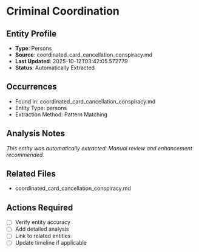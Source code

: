 # Criminal Coordination

## Entity Profile
- **Type**: Persons
- **Source**: coordinated_card_cancellation_conspiracy.md
- **Last Updated**: 2025-10-12T03:42:05.572779
- **Status**: Automatically Extracted

## Occurrences
- Found in: coordinated_card_cancellation_conspiracy.md
- Entity Type: persons
- Extraction Method: Pattern Matching

## Analysis Notes
*This entity was automatically extracted. Manual review and enhancement recommended.*

## Related Files
- coordinated_card_cancellation_conspiracy.md

## Actions Required
- [ ] Verify entity accuracy
- [ ] Add detailed analysis
- [ ] Link to related entities
- [ ] Update timeline if applicable
